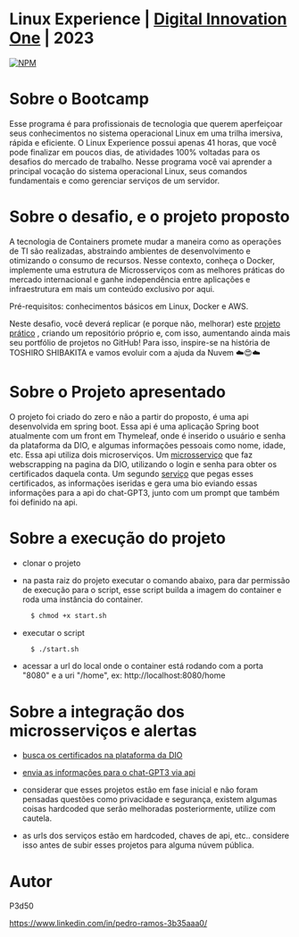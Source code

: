 # Linux Experience | [Digital Innovation One](https://web.dio.me/) | 2023
 
[![NPM](https://img.shields.io/npm/l/react)](https://github.com/P3d50/Santander-Bootcamp-Mobile-Developer-Digital-Innovation-One-2021/blob/main/LICENSE) 

# Sobre o Bootcamp

Esse programa é para profissionais de tecnologia que querem aperfeiçoar seus conhecimentos no sistema operacional Linux em uma trilha imersiva, rápida e eficiente. O Linux Experience possui apenas 41 horas, que você pode finalizar em poucos dias, de atividades 100% voltadas para os desafios do mercado de trabalho.   Nesse programa você vai aprender a principal vocação do sistema operacional Linux, seus comandos fundamentais e como gerenciar serviços de um servidor.

# Sobre o desafio, e o projeto proposto

A tecnologia de Containers promete mudar a maneira como as operações de TI são realizadas, abstraindo ambientes de desenvolvimento e otimizando o consumo de recursos. Nesse contexto, conheça o Docker, implemente uma estrutura de Microsserviços com as melhores práticas do mercado internacional e ganhe independência entre aplicações e infraestrutura em mais um conteúdo exclusivo por aqui.

Pré-requisitos: conhecimentos básicos em Linux, Docker e AWS.

Neste desafio, você deverá replicar (e porque não, melhorar) este [projeto prático](https://github.com/denilsonbonatti/toshiro-shibakita) 
, criando um repositório próprio e, com isso, aumentando ainda mais seu portfólio de projetos no GitHub! Para isso, inspire-se na história de TOSHIRO SHIBAKITA e vamos evoluir com a ajuda da Nuvem ☁️😍☁️


# Sobre o Projeto apresentado

O projeto foi criado do zero e não a partir do proposto, é uma api desenvolvida em  spring boot. Essa api é uma aplicação Spring boot atualmente com um front em Thymeleaf, 
onde é inserido o usuário e senha da plataforma da DIO, e algumas informações pessoais como nome, idade, etc. Essa api utiliza dois microserviços. Um [microsserviço](https://github.com/P3d50/certificates) que faz webscrapping na pagina da DIO, utilizando o login e senha para obter os certificados daquela conta. Um segundo [serviço](https://github.com/P3d50/chatgtp) que pegas esses certificados, as informações iseridas e gera uma bio eviando essas informações para a api do chat-GPT3, junto com um prompt que também foi definido na api.


# Sobre a execução do projeto
  - clonar o projeto
  - na pasta raiz do projeto executar o comando abaixo, para dar permissão de execução para o script, esse script builda a imagem do container e roda uma instância do container.

    ```bash
      $ chmod +x start.sh
    ```
  - executar o script 
    ```bash
      $ ./start.sh
    ```
    
  - acessar a url do local onde o container está rodando com a porta "8080" e a uri "/home", ex: http://localhost:8080/home
 

# Sobre a integração dos microsserviços e alertas

 - [busca os certificados na plataforma da DIO](https://github.com/P3d50/certificates)
 - [envia as informações para o chat-GPT3 via api](https://github.com/P3d50/chatgtp)
 
 - considerar que esses projetos estão em fase inicial e não foram pensadas questões como privacidade e segurança, existem algumas coisas hardcoded que serão melhoradas posteriormente, utilize com cautela.
 - as urls dos serviços estão em hardcoded, chaves de api, etc.. considere isso antes de subir esses projetos para alguma núvem pública.
 
 


# Autor

P3d50

https://www.linkedin.com/in/pedro-ramos-3b35aaa0/
